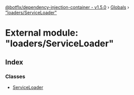 [@botflx/dependency-injection-container - v1.5.0](../README.md) › [Globals](../globals.md) › ["loaders/ServiceLoader"](_loaders_serviceloader_.md)

# External module: "loaders/ServiceLoader"

## Index

### Classes

* [ServiceLoader](../classes/_loaders_serviceloader_.serviceloader.md)
